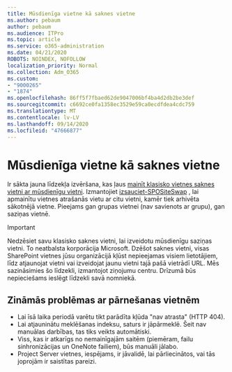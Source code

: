 ```yaml
---
title: Mūsdienīga vietne kā saknes vietne
ms.author: pebaum
author: pebaum
ms.audience: ITPro
ms.topic: article
ms.service: o365-administration
ms.date: 04/21/2020
ROBOTS: NOINDEX, NOFOLLOW
localization_priority: Normal
ms.collection: Adm_O365
ms.custom:
- "9000265"
- "1874"
ms.openlocfilehash: 86ff5f7fbaed62de9047006bf4ba4d2db2be3def
ms.sourcegitcommit: c6692ce0fa1358ec3529e59ca0ecdfdea4cdc759
ms.translationtype: MT
ms.contentlocale: lv-LV
ms.lasthandoff: 09/14/2020
ms.locfileid: "47666877"
---
```

# <a name="modern-site-as-root-site"></a>Mūsdienīga vietne kā saknes vietne

Ir sākta jauna līdzekļa izvēršana, kas ļaus [mainīt klasisko vietnes saknes vietni ar mūsdienīgu vietni](https://docs.microsoft.com/sharepoint/modern-root-site). Izmantojiet [izsauciet-SPOSiteSwap](https://docs.microsoft.com/powershell/module/sharepoint-online/invoke-spositeswap?view=sharepoint-ps) , lai apmainītu vietnes atrašanās vietu ar citu vietni, kamēr tiek arhivēta sākotnējā vietne. Pieejams gan grupas vietnei (nav savienots ar grupu), gan saziņas vietnē.

>[!Important]
> Nedzēsiet savu klasisko saknes vietni, lai izveidotu mūsdienīgu saziņas vietni. To neatbalsta korporācija Microsoft. Dzēšot saknes vietni, visas SharePoint vietnes jūsu organizācijā kļūst nepieejamas visiem lietotājiem, līdz atjaunojat vietni vai izveidojat jaunu vietni tajā pašā vietrādī URL. Mēs sazināsimies šo līdzekli, izmantojot ziņojumu centru. Drīzumā būs nepieciešams ieslēgt līdzekli savā nomniekā.

## <a name="known-issues-with-swapping-sites"></a>Zināmās problēmas ar pārnešanas vietnēm
- Lai īsā laika periodā varētu tikt parādīta kļūda "nav atrasta" (HTTP 404).
- Lai atjauninātu meklēšanas indeksu, saturs ir jāpārmeklē. Šeit nav manuālas darbības, tas tiks veikts automātiski.
- Viss, kas ir atkarīgs no nemainīgajām saitēm (piemēram, failu sinhronizācijas un OneNote failiem), būs manuāli jālabo.
- Project Server vietnes, iespējams, ir jāvalidē, lai pārliecinātos, vai tās joprojām ir saistītas pareizi. 

